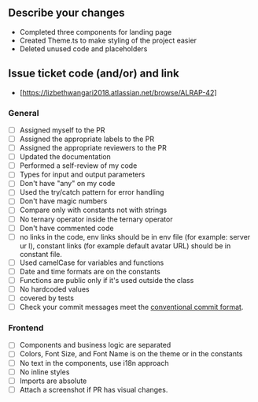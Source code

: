 ## Describe your changes

- Completed three components for landing page
- Created Theme.ts to make styling of the project easier
- Deleted unused code and placeholders

## Issue ticket code (and/or) and link

- [https://lizbethwangari2018.atlassian.net/browse/ALRAP-42]

### **General**

- [ ] Assigned myself to the PR
- [ ] Assigned the appropriate labels to the PR
- [ ] Assigned the appropriate reviewers to the PR
- [ ] Updated the documentation
- [ ] Performed a self-review of my code
- [ ] Types for input and output parameters
- [ ] Don't have "any" on my code
- [ ] Used the try/catch pattern for error handling
- [ ] Don't have magic numbers
- [ ] Compare only with constants not with strings
- [ ] No ternary operator inside the ternary operator
- [ ] Don't have commented code
- [ ] no links in the code, env links should be in env file (for example: server ur l), constant links (for example default avatar URL) should be in constant file.
- [ ] Used camelCase for variables and functions
- [ ] Date and time formats are on the constants
- [ ] Functions are public only if it's used outside the class
- [ ] No hardcoded values
- [ ] covered by tests
- [ ] Check your commit messages meet the [conventional commit format](https://www.conventionalcommits.org/en/v1.0.0/).

### Frontend

- [ ] Components and business logic are separated
- [ ] Colors, Font Size, and Font Name is on the theme or in the constants
- [ ] No text in the components, use i18n approach
- [ ] No inline styles
- [ ] Imports are absolute
- [ ] Attach a screenshot if PR has visual changes.
